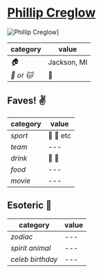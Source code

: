 # [Phillip Creglow](https://github.com/pcreglow)

![Phillip Creglow](https://avatars0.githubusercontent.com/u/11493983?v=3&s=460)]

| category | value |
|-----------|-------|
| _:house:_ | Jackson, MI |
| _:dog: or :cat:_ | :dog: |

## Faves! :v:

| category | value |
|----------|--------|
| _sport_  | :football: :basketball: etc |
| _team_   | --- |
| _drink_  | :beer: :wine_glass: |
| _food_   | --- |
| _movie_  | --- |

## Esoteric :crystal_ball:

| category | value |
|----------|-------|
| _zodiac_ | --- |
| _spirit animal_ | --- |
| _celeb birthday_ | --- |

